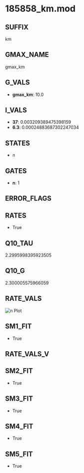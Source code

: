# 185858_km.mod

## SUFFIX

km

## GMAX_NAME

gmax_km

## G_VALS

- **gmax_km**: 10.0

## I_VALS

- **37**: 0.003209389475398159
- **6.3**: 0.00024883687302247034

## STATES

- n

## GATES

- **n**: 1

## ERROR_FLAGS


## RATES

- True

## Q10_TAU

2.2995998395923505

## Q10_G

2.300005575966059

## RATE_VALS

![n Plot](/Users/pbozelos/Dropbox/icg-Chai-Panos/supermodels/output_markdown_files/K/185858_km.mod/images/n.png)

## SM1_FIT

- True

## RATE_VALS_V

## SM2_FIT

- True

## SM3_FIT

- True

## SM4_FIT

- True

## SM5_FIT

- True

